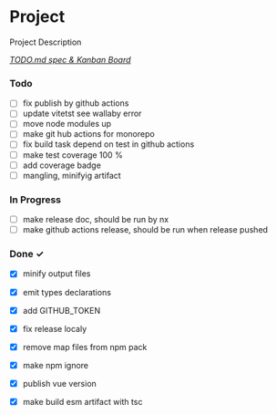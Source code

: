 # Project

Project Description

<em>[TODO.md spec & Kanban Board](https://bit.ly/3fCwKfM)</em>

### Todo

- [ ] fix publish by github actions  
- [ ] update vitetst see wallaby error  
- [ ] move node modules up  
- [ ] make git hub actions for monorepo  
- [ ] fix build task depend on test in github actions  
- [ ] make test coverage 100 %  
- [ ] add coverage badge  
- [ ] mangling, minifyig artifact  

### In Progress

- [ ] make release doc, should be run by nx  
- [ ] make github actions release, should be run when release pushed  

### Done ✓

- [x] minify output files  
- [x] emit types declarations  
- [x] add GITHUB_TOKEN  
- [x] fix release localy  
- [x] remove map files from npm pack  
- [x] make npm ignore  
- [x] publish vue version  
- [x] make build esm artifact with tsc  

